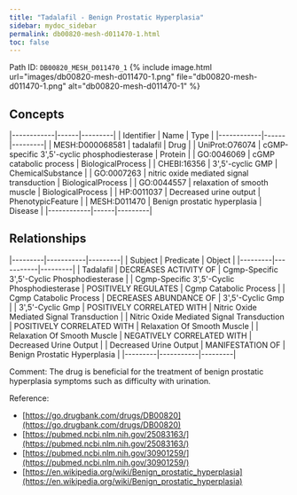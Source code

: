 ```yaml
---
title: "Tadalafil - Benign Prostatic Hyperplasia"
sidebar: mydoc_sidebar
permalink: db00820-mesh-d011470-1.html
toc: false 
---
```



Path ID: `DB00820_MESH_D011470_1`
{% include image.html url="images/db00820-mesh-d011470-1.png" file="db00820-mesh-d011470-1.png" alt="db00820-mesh-d011470-1" %}

## Concepts

|------------|------|---------|
| Identifier | Name | Type    |
|------------|------|---------|
| MESH:D000068581 | tadalafil | Drug |
| UniProt:O76074 | cGMP-specific 3',5'-cyclic phosphodiesterase | Protein |
| GO:0046069 | cGMP catabolic process | BiologicalProcess |
| CHEBI:16356 | 3',5'-cyclic GMP | ChemicalSubstance |
| GO:0007263 | nitric oxide mediated signal transduction | BiologicalProcess |
| GO:0044557 | relaxation of smooth muscle | BiologicalProcess |
| HP:0011037 | Decreased urine output | PhenotypicFeature |
| MESH:D011470 | Benign prostatic hyperplasia | Disease |
|------------|------|---------|

## Relationships

|---------|-----------|---------|
| Subject | Predicate | Object  |
|---------|-----------|---------|
| Tadalafil | DECREASES ACTIVITY OF | Cgmp-Specific 3',5'-Cyclic Phosphodiesterase |
| Cgmp-Specific 3',5'-Cyclic Phosphodiesterase | POSITIVELY REGULATES | Cgmp Catabolic Process |
| Cgmp Catabolic Process | DECREASES ABUNDANCE OF | 3',5'-Cyclic Gmp |
| 3',5'-Cyclic Gmp | POSITIVELY CORRELATED WITH | Nitric Oxide Mediated Signal Transduction |
| Nitric Oxide Mediated Signal Transduction | POSITIVELY CORRELATED WITH | Relaxation Of Smooth Muscle |
| Relaxation Of Smooth Muscle | NEGATIVELY CORRELATED WITH | Decreased Urine Output |
| Decreased Urine Output | MANIFESTATION OF | Benign Prostatic Hyperplasia |
|---------|-----------|---------|

Comment: The drug is beneficial for the treatment of benign prostatic hyperplasia symptoms such as difficulty with urination.

Reference: 
  - [https://go.drugbank.com/drugs/DB00820](https://go.drugbank.com/drugs/DB00820)
  - [https://pubmed.ncbi.nlm.nih.gov/25083163/](https://pubmed.ncbi.nlm.nih.gov/25083163/)
  - [https://pubmed.ncbi.nlm.nih.gov/30901259/](https://pubmed.ncbi.nlm.nih.gov/30901259/)
  - [https://en.wikipedia.org/wiki/Benign_prostatic_hyperplasia](https://en.wikipedia.org/wiki/Benign_prostatic_hyperplasia)

